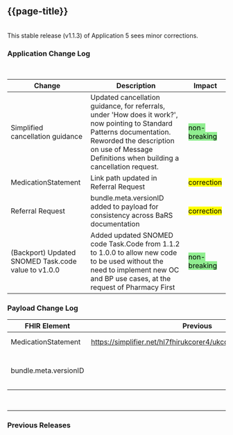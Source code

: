 ## {{page-title}}

<br>
This stable release (v1.1.3) of Application 5 sees minor corrections.
<br>


### Application Change Log


<br>


| Change                                    | Description                                     | Impact                                                                  | 
|-------------------------------------------|-------------------------------------------------|-------------------------------------------------------------------------|
| Simplified cancellation guidance   | Updated cancellation guidance, for referrals, under 'How does it work?', now pointing to Standard Patterns documentation. Reworded the description on use of Message Definitions when building a cancellation request. |   <mark style="background-color: LightGreen">non-breaking</mark>  |
| MedicationStatement  |  Link path updated in Referral Request |    <mark style="background-color: Yellow">correction</mark>  |  
| Referral Request  | bundle.meta.versionID added to payload for consistency across BaRS documentation|    <mark style="background-color: Yellow">correction</mark>  |
| (Backport) Updated SNOMED Task.code value to v1.0.0  | Added updated SNOMED code Task.Code from 1.1.2 to 1.0.0 to allow new code to be used without the need to implement new OC and BP use cases, at the request of Pharmacy First |    <mark style="background-color: LightGreen">non-breaking</mark> |
 

    
### Payload Change Log

| FHIR Element                                         | Previous | Current    | Other   | Referral/Booking | Rationale                                                                                       |  Impact  |
|------------------------------------------------------|----------|------------|---------|------------------|-------------------------------------------------------------------------------------------------|----------|
| MedicationStatement  |  https://simplifier.net/hl7fhirukcorer4/ukcoremedicationstatement         |   https://simplifier.net/hl7fhirukcorer4/ukcore-medicationstatement          | Update        | Referral Request         |FHIR link updated   |   <mark style="background-color: Yellow">correction</mark>  |  
| bundle.meta.versionID |      |   This MUST be populated with the version of the Application the bundle complies with. The Receiver will read this to know whether they are capable of processing.        | Update        | Referral Request         |Implementation guidance added   |   <mark style="background-color: Yellow">correction</mark>  | 

<br>
<hr>

### Previous Releases

